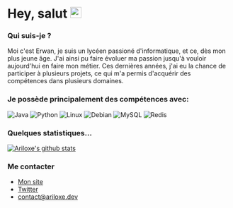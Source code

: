 

# Hey, salut <img src="https://media.giphy.com/media/hvRJCLFzcasrR4ia7z/giphy.gif" width="25px">

### Qui suis-je ?
 Moi c'est Erwan, je suis un lycéen passioné d'informatique, et ce, dès mon plus jeune âge. J'ai ainsi pu faire évoluer ma passion jusqu'à vouloir aujourd'hui en faire mon métier. Ces dernières années, j'ai eu la chance de participer à plusieurs projets, ce qui m'a permis d'acquérir des compétences dans plusieurs domaines.

### Je possède principalement des compétences avec:
![Java](https://img.shields.io/badge/java-%23ED8B00.svg?style=for-the-badge&logo=java&logoColor=white) ![Python](https://img.shields.io/badge/python-3670A0?style=for-the-badge&logo=python&logoColor=ffdd54) ![Linux](https://img.shields.io/badge/Linux-FCC624?style=for-the-badge&logo=linux&logoColor=black) ![Debian](https://img.shields.io/badge/Debian-D70A53?style=for-the-badge&logo=debian&logoColor=white) ![MySQL](https://img.shields.io/badge/mysql-%2300f.svg?style=for-the-badge&logo=mysql&logoColor=white) ![Redis](https://img.shields.io/badge/redis-%23DD0031.svg?style=for-the-badge&logo=redis&logoColor=white) 

### Quelques statistiques...
[![Ariloxe's github stats](https://github-readme-stats.vercel.app/api?username=Ariloxe&count_private=true&include_all_commits=true&theme=radical)](https://google.com)

### Me contacter
- <a href="https://ariloxe.fr/">Mon site</a>
- <a href="https://twitter.com/AriloxeFR">Twitter</a>
- contact@ariloxe.dev
